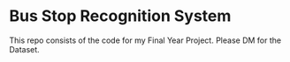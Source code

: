 # Bus Stop Recognition System

<p>
This repo consists of the code for my Final Year Project. Please DM for the Dataset.
